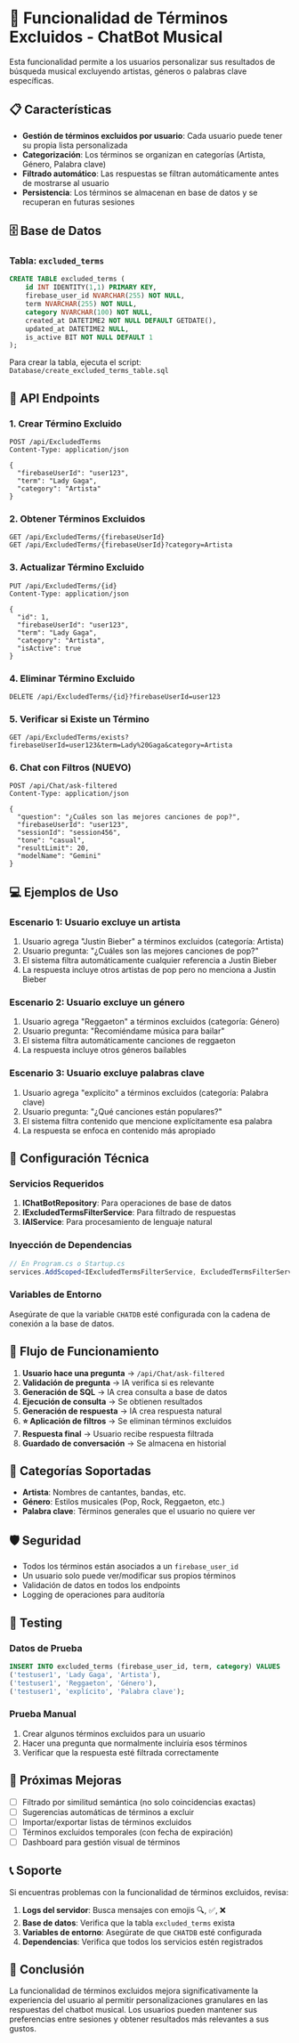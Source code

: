 # 🎵 Funcionalidad de Términos Excluidos - ChatBot Musical

Esta funcionalidad permite a los usuarios personalizar sus resultados de búsqueda musical excluyendo artistas, géneros o palabras clave específicas.

## 📋 Características

- **Gestión de términos excluidos por usuario**: Cada usuario puede tener su propia lista personalizada
- **Categorización**: Los términos se organizan en categorías (Artista, Género, Palabra clave)
- **Filtrado automático**: Las respuestas se filtran automáticamente antes de mostrarse al usuario
- **Persistencia**: Los términos se almacenan en base de datos y se recuperan en futuras sesiones

## 🗄️ Base de Datos

### Tabla: `excluded_terms`

```sql
CREATE TABLE excluded_terms (
    id INT IDENTITY(1,1) PRIMARY KEY,
    firebase_user_id NVARCHAR(255) NOT NULL,
    term NVARCHAR(255) NOT NULL,
    category NVARCHAR(100) NOT NULL,
    created_at DATETIME2 NOT NULL DEFAULT GETDATE(),
    updated_at DATETIME2 NULL,
    is_active BIT NOT NULL DEFAULT 1
);
```

Para crear la tabla, ejecuta el script: `Database/create_excluded_terms_table.sql`

## 🚀 API Endpoints

### 1. Crear Término Excluido
```http
POST /api/ExcludedTerms
Content-Type: application/json

{
  "firebaseUserId": "user123",
  "term": "Lady Gaga",
  "category": "Artista"
}
```

### 2. Obtener Términos Excluidos
```http
GET /api/ExcludedTerms/{firebaseUserId}
GET /api/ExcludedTerms/{firebaseUserId}?category=Artista
```

### 3. Actualizar Término Excluido
```http
PUT /api/ExcludedTerms/{id}
Content-Type: application/json

{
  "id": 1,
  "firebaseUserId": "user123",
  "term": "Lady Gaga",
  "category": "Artista",
  "isActive": true
}
```

### 4. Eliminar Término Excluido
```http
DELETE /api/ExcludedTerms/{id}?firebaseUserId=user123
```

### 5. Verificar si Existe un Término
```http
GET /api/ExcludedTerms/exists?firebaseUserId=user123&term=Lady%20Gaga&category=Artista
```

### 6. Chat con Filtros (NUEVO)
```http
POST /api/Chat/ask-filtered
Content-Type: application/json

{
  "question": "¿Cuáles son las mejores canciones de pop?",
  "firebaseUserId": "user123",
  "sessionId": "session456",
  "tone": "casual",
  "resultLimit": 20,
  "modelName": "Gemini"
}
```

## 💻 Ejemplos de Uso

### Escenario 1: Usuario excluye un artista
1. Usuario agrega "Justin Bieber" a términos excluidos (categoría: Artista)
2. Usuario pregunta: "¿Cuáles son las mejores canciones de pop?"
3. El sistema filtra automáticamente cualquier referencia a Justin Bieber
4. La respuesta incluye otros artistas de pop pero no menciona a Justin Bieber

### Escenario 2: Usuario excluye un género
1. Usuario agrega "Reggaeton" a términos excluidos (categoría: Género)
2. Usuario pregunta: "Recomiéndame música para bailar"
3. El sistema filtra automáticamente canciones de reggaeton
4. La respuesta incluye otros géneros bailables

### Escenario 3: Usuario excluye palabras clave
1. Usuario agrega "explícito" a términos excluidos (categoría: Palabra clave)
2. Usuario pregunta: "¿Qué canciones están populares?"
3. El sistema filtra contenido que mencione explícitamente esa palabra
4. La respuesta se enfoca en contenido más apropiado

## 🔧 Configuración Técnica

### Servicios Requeridos

1. **IChatBotRepository**: Para operaciones de base de datos
2. **IExcludedTermsFilterService**: Para filtrado de respuestas
3. **IAIService**: Para procesamiento de lenguaje natural

### Inyección de Dependencias

```csharp
// En Program.cs o Startup.cs
services.AddScoped<IExcludedTermsFilterService, ExcludedTermsFilterService>();
```

### Variables de Entorno

Asegúrate de que la variable `CHATDB` esté configurada con la cadena de conexión a la base de datos.

## 🔄 Flujo de Funcionamiento

1. **Usuario hace una pregunta** → `/api/Chat/ask-filtered`
2. **Validación de pregunta** → IA verifica si es relevante
3. **Generación de SQL** → IA crea consulta a base de datos
4. **Ejecución de consulta** → Se obtienen resultados
5. **Generación de respuesta** → IA crea respuesta natural
6. **⭐ Aplicación de filtros** → Se eliminan términos excluidos
7. **Respuesta final** → Usuario recibe respuesta filtrada
8. **Guardado de conversación** → Se almacena en historial

## 📝 Categorías Soportadas

- **Artista**: Nombres de cantantes, bandas, etc.
- **Género**: Estilos musicales (Pop, Rock, Reggaeton, etc.)
- **Palabra clave**: Términos generales que el usuario no quiere ver

## 🛡️ Seguridad

- Todos los términos están asociados a un `firebase_user_id`
- Un usuario solo puede ver/modificar sus propios términos
- Validación de datos en todos los endpoints
- Logging de operaciones para auditoría

## 🧪 Testing

### Datos de Prueba
```sql
INSERT INTO excluded_terms (firebase_user_id, term, category) VALUES
('testuser1', 'Lady Gaga', 'Artista'),
('testuser1', 'Reggaeton', 'Género'),
('testuser1', 'explícito', 'Palabra clave');
```

### Prueba Manual
1. Crear algunos términos excluidos para un usuario
2. Hacer una pregunta que normalmente incluiría esos términos
3. Verificar que la respuesta esté filtrada correctamente

## 🔮 Próximas Mejoras

- [ ] Filtrado por similitud semántica (no solo coincidencias exactas)
- [ ] Sugerencias automáticas de términos a excluir
- [ ] Importar/exportar listas de términos excluidos
- [ ] Términos excluidos temporales (con fecha de expiración)
- [ ] Dashboard para gestión visual de términos

## 📞 Soporte

Si encuentras problemas con la funcionalidad de términos excluidos, revisa:

1. **Logs del servidor**: Busca mensajes con emojis 🔍, ✅, ❌
2. **Base de datos**: Verifica que la tabla `excluded_terms` exista
3. **Variables de entorno**: Asegúrate de que `CHATDB` esté configurada
4. **Dependencias**: Verifica que todos los servicios estén registrados

## 🎯 Conclusión

La funcionalidad de términos excluidos mejora significativamente la experiencia del usuario al permitir personalizaciones granulares en las respuestas del chatbot musical. Los usuarios pueden mantener sus preferencias entre sesiones y obtener resultados más relevantes a sus gustos.
